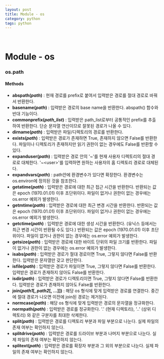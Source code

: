 ```yaml
---
layout: post
title: Module - os
category: python
tags: python
---
```


&nbsp;

# Module - os

### os.path

#### Methods

- **abspath(*path*)** : 현재 경로를 prefix로 붙여서 입력받은 경로를 절대 경로로 바꿔서 반환한다.
- **basename(*path*)** : 입력받은 경로의 base name을 반환한다. abspath() 함수와 반대 기능이다.
- **commonprefix(*path_list*)** : 입력받은 path_list로부터 공통적인 prefix를 추출하여 반환한다. 단순 문자열 연산이므로 잘못된 경로가 나올 수 있다.
- **dirname(*path*)** : 입력받은 파일/디렉토리의 경로를 반환한다.
- **exists(*path*)** : 입력받은 경로가 존재하면 True, 존재하지 않으면 False를 반환한다. 파일이나 디렉토리가 존재하지만 읽기 권한이 없는 경우에도 False를 반환할 수 있다.
- **expanduser(*path*)** : 입력받은 경로 안의 '~'를 현재 사용자 디렉토리의 절대 경로로 대체한다. '~\<user\>'를 입력하면 원하는 사용자의 홈 디렉토리 경로로 대체된다.
- **expandvars(*path*)** : path안에 환경변수가 있다면 확장한다. 환경변수는 os.environ에 정의된 것을 참조한다.
- **getatime(*path*)** : 입력받은 경로에 대한 최근 접근 시간을 반환한다. 반환되는 값은 epoch (1970.01.01) 이후 초단위이다. 파일이 없거나 권한이 없는 경우에는 os.error 예외가 발생한다.
- **getmtime(*path*)** : 입력받은 경로에 대한 최근 변경 시간을 반환한다. 반환되는 값은 epoch (1970.01.01) 이후 초단위이다. 파일이 없거나 권한이 없는 경우에는 os.error 예외가 발생한다.
- **getctime(*path*)** : 입력받은 경로에 대한 생성 시간을 반환한다. (유닉스 등에서는 최근 변경 시간이 반환될 수도 있다.) 반환되는 값은 epoch (1970.01.01) 이후 초단위이다. 파일이 없거나 권한이 없는 경우에는 os.error 예외가 발생한다.
- **getsize(*path*)** : 입력받은 경로에 대한 바이트 단위의 파일 크기를 반환한다. 파일이 없거나 권한이 없는 경우에는 os.error 예외가 발생한다.
- **isabs(*path*)** : 입력받은 경로가 절대 경로이면 True, 그렇지 않다면 False를 반환한다. 입력받은 문자열만 갖고 판단한다.
- **isfile(*path*)** : 입력받은 경로가 파일이면 True, 그렇지 않다면 False를 반환한다. 입력받은 경로가 존재하지 않아도 False를 반환한다.
- **isdir(*path*)** : 입력받은 경로가 디렉토리이면 True, 그렇지 않다면 False를 반환한다. 입력받은 경로가 존재하지 않아도 False를 반환한다.
- **join(*path1*[, *path2*[, ...]])** : 해당 os 형식에 맞게 입력받은 경로를 연결한다. 중간에 절대 경로가 나오면 이전에 join된 경로는 제거된다.
- **normcase(*path*)** : 해당 os 형식에 맞게 입력받은 경로의 문자열을 정규화한다.
- **normpath(*path*)** : 입력받은 경로를 정규화한다. '.' (현재 디렉토리), '..' (상위 디렉토리) 와 같은 구분자를 최대한 삭제한다.
- **split(*path*)** : 입력받은 경로를 디렉토리 부분과 파일 부분으로 나눈다. 실제 파일의 존재 여부는 확인하지 않는다.
- **splitdrive(*path*)** : 입력받은 경로를 드라이브 부분과 나머지 부분으로 나눈다. 실제 파일의 존재 여부는 확인하지 않는다.
- **splitext(*path*)** : 입력받은 경로를 확장자 부분과 그 외의 부분으로 나눈다. 실제 파일의 존재 여부는 확인하지 않는다.

